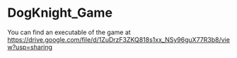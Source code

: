 # DogKnight_Game

You can find an executable of the game at https://drive.google.com/file/d/1ZuDrzF3ZKQ818s1xx_NSy96guX77R3b8/view?usp=sharing
